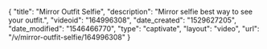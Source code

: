 {
    "title": "Mirror Outfit Selfie",
    "description": "Mirror selfie best way to see  your outfit.",
    "videoid": "164996308",
    "date_created": "1529627205",
    "date_modified": "1546466770",
    "type": "captivate",
    "layout": "video",
    "url": "\/v\/mirror-outfit-selfie\/164996308"
}